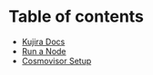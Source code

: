 # Table of contents

* [Kujira Docs](README.md)
* [Run a Node](run-a-node.md)
* [Cosmovisor Setup](setting-up-cosmovisor.md)
